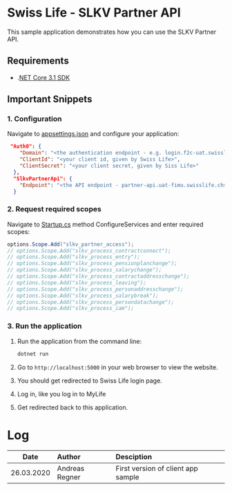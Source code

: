 # Swiss Life - SLKV Partner API

This sample application demonstrates how you can use the SLKV Partner API.

## Requirements

* .[NET Core 3.1 SDK](https://www.microsoft.com/net/download/core)

## Important Snippets

### 1. Configuration

Navigate to [appsettings.json](appsettings.json) and configure your application:

```json
 "Auth0": {
    "Domain": "<the authentication endpoint - e.g. login.f2c-uat.swisslife.ch>",
    "ClientId": "<your client id, given by Swiss Life>",
    "ClientSecret": "<your client secret, given by Siss Life>"
  },
  "SlkvPartnerApi": {
    "Endpoint": "<the API endpoint - partner-api.uat-fimu.swisslife.ch>"
  }
```

### 2. Request required scopes

Navigate to [Startup.cs](Startup.cs) method ConfigureServices and enter required scopes:

```csharp
options.Scope.Add("slkv_partner_access");
// options.Scope.Add("slkv_process_contractconnect");
// options.Scope.Add("slkv_process_entry");
// options.Scope.Add("slkv_process_pensionplanchange");
// options.Scope.Add("slkv_process_salarychange");
// options.Scope.Add("slkv_process_contractaddresschange");
// options.Scope.Add("slkv_process_leaving");
// options.Scope.Add("slkv_process_personaddresschange");
// options.Scope.Add("slkv_process_salarybreak");
// options.Scope.Add("slkv_process_persondatachange");
// options.Scope.Add("slkv_process_iam");
```

### 3. Run the application

1. Run the application from the command line:

    ```bash
    dotnet run
    ```

2. Go to `http://localhost:5000` in your web browser to view the website.

3. You should get redirected to Swiss Life login page.

4. Log in, like you log in to MyLife

5. Get redirected back to this application.


# Log

| Date | Author | Desciption |
|:---:|:--- |:--- |
| 26.03.2020 | Andreas Regner | First version of client app sample |